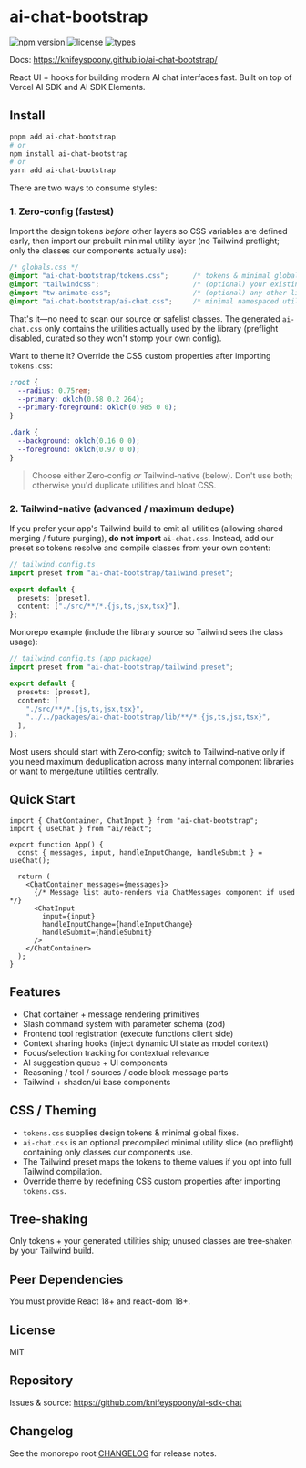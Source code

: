 # ai-chat-bootstrap

[![npm version](https://img.shields.io/npm/v/ai-chat-bootstrap?color=brightgreen)](https://www.npmjs.com/package/ai-chat-bootstrap)
[![license](https://img.shields.io/npm/l/ai-chat-bootstrap.svg)](../../LICENSE)
[![types](https://img.shields.io/badge/types-TypeScript-blue)](https://www.npmjs.com/package/ai-chat-bootstrap)

Docs: https://knifeyspoony.github.io/ai-chat-bootstrap/

React UI + hooks for building modern AI chat interfaces fast. Built on top of Vercel AI SDK and AI SDK Elements.

## Install

```bash
pnpm add ai-chat-bootstrap
# or
npm install ai-chat-bootstrap
# or
yarn add ai-chat-bootstrap
```

There are two ways to consume styles:

### 1. Zero‑config (fastest)

Import the design tokens *before* other layers so CSS variables are defined early, then import our prebuilt minimal utility layer (no Tailwind preflight; only the classes our components actually use):

```css
/* globals.css */
@import "ai-chat-bootstrap/tokens.css";      /* tokens & minimal globals */
@import "tailwindcss";                       /* (optional) your existing base/util layers */
@import "tw-animate-css";                    /* (optional) any other libs */
@import "ai-chat-bootstrap/ai-chat.css";     /* minimal namespaced utility slice */
```

That's it—no need to scan our source or safelist classes. The generated `ai-chat.css` only contains the utilities actually used by the library (preflight disabled, curated so they won't stomp your own config).

Want to theme it? Override the CSS custom properties after importing `tokens.css`:

```css
:root {
  --radius: 0.75rem;
  --primary: oklch(0.58 0.2 264);
  --primary-foreground: oklch(0.985 0 0);
}

.dark {
  --background: oklch(0.16 0 0);
  --foreground: oklch(0.97 0 0);
}
```

> Choose either Zero‑config *or* Tailwind‑native (below). Don't use both; otherwise you'd duplicate utilities and bloat CSS.

### 2. Tailwind-native (advanced / maximum dedupe)

If you prefer your app's Tailwind build to emit all utilities (allowing shared merging / future purging), **do not import** `ai-chat.css`. Instead, add our preset so tokens resolve and compile classes from your own content:

```ts
// tailwind.config.ts
import preset from "ai-chat-bootstrap/tailwind.preset";

export default {
  presets: [preset],
  content: ["./src/**/*.{js,ts,jsx,tsx}"],
};
```
Monorepo example (include the library source so Tailwind sees the class usage):

```ts
// tailwind.config.ts (app package)
import preset from "ai-chat-bootstrap/tailwind.preset";

export default {
  presets: [preset],
  content: [
    "./src/**/*.{js,ts,jsx,tsx}",
    "../../packages/ai-chat-bootstrap/lib/**/*.{js,ts,jsx,tsx}",
  ],
};
```

Most users should start with Zero‑config; switch to Tailwind‑native only if you need maximum deduplication across many internal component libraries or want to merge/tune utilities centrally.

## Quick Start

```tsx
import { ChatContainer, ChatInput } from "ai-chat-bootstrap";
import { useChat } from "ai/react";

export function App() {
  const { messages, input, handleInputChange, handleSubmit } = useChat();

  return (
    <ChatContainer messages={messages}>
      {/* Message list auto-renders via ChatMessages component if used */}
      <ChatInput
        input={input}
        handleInputChange={handleInputChange}
        handleSubmit={handleSubmit}
      />
    </ChatContainer>
  );
}
```

## Features

- Chat container + message rendering primitives
- Slash command system with parameter schema (zod)
- Frontend tool registration (execute functions client side)
- Context sharing hooks (inject dynamic UI state as model context)
- Focus/selection tracking for contextual relevance
- AI suggestion queue + UI components
- Reasoning / tool / sources / code block message parts
- Tailwind + shadcn/ui base components

## CSS / Theming

- `tokens.css` supplies design tokens & minimal global fixes.
- `ai-chat.css` is an optional precompiled minimal utility slice (no preflight) containing only classes our components use.
- The Tailwind preset maps the tokens to theme values if you opt into full Tailwind compilation.
- Override theme by redefining CSS custom properties after importing `tokens.css`.

## Tree-shaking

Only tokens + your generated utilities ship; unused classes are tree‑shaken by your Tailwind build.

## Peer Dependencies

You must provide React 18+ and react-dom 18+.

## License

MIT

## Repository

Issues & source: https://github.com/knifeyspoony/ai-sdk-chat

## Changelog

See the monorepo root [CHANGELOG](../../CHANGELOG.md) for release notes.
